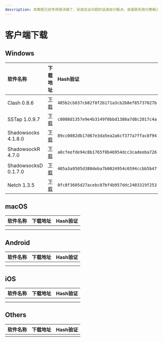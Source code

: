 ```yaml
---
description: 本教程已经写得很详细了，安装还出问题的话请自行解决，或者联系我付费解决
---
```


# 客户端下载

## Windows

| 软件名称 | 下载地址 | Hash验证 |
| :--- | :--- | :--- |
| Clash 0.8.6 | [下载](https://order.iplcm.online/client-download/Clash-Windows.7z) | `485b2cb837cb82f8f2b171a3cb2b8ef85737027b` |
| SSTap 1.0.9.7 | [下载](https://order.iplcm.online/client-download/SSTap-beta-setup-1.0.9.7.exe.7z) | `c8008d1357e9e4b3149f0bbd1380a7d8c2017c4a` |
| Shadowsocks 4.1.8.0 | [下载](https://order.iplcm.online/client-download/ss-win.zip) | `89cc0082db17d67e3da5ea2a6cf377a7ffac8f94` |
| ShadowsockR 4.7.0 | [下载](https://order.iplcm.online/client-download/ssr.7z) | `a0cfeefde94c8b1765f8b46954dcc3cadeeba726` |
| ShadowsocksD 0.1.7.0 | [下载](https://order.iplcm.online/client-download/ssd-win.7z) | `405a3a9505d380deba7b0024954c6594ccbb5b47` |
| Netch 1.3.5 | [下载](https://order.iplcm.online/client-download/netch.7z) | `0fc8f3605d27acebc07bf4b957ddc2403319f253` |

## macOS

| 软件名称 | 下载地址 | Hash验证 |
| :--- | :--- | :--- |
|  |  |  |
|  |  |  |

## Android

| 软件名称 | 下载地址 | Hash验证 |
| :--- | :--- | :--- |
|  |  |  |
|  |  |  |

## iOS

| 软件名称 | 下载地址 | Hash验证 |
| :--- | :--- | :--- |
|  |  |  |
|  |  |  |

## Others

| 软件名称 | 下载地址 | Hash验证 |
| :--- | :--- | :--- |
|  |  |  |



